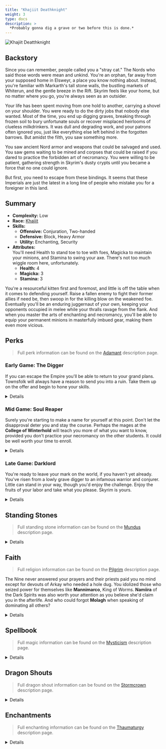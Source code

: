 ```yaml
---
title: "Khajiit Deathknight"
weight: 3
type: docs
description: >
  *Probably gonna dig a grave or two before this is done.*
---
```


![Khajiit Deatthknight](/Pictures/sss/builds/khajiit-deathknight.png)

## Backstory

Since you can remember, people called you a "stray cat." The Nords who said those words were mean and unkind. You're an orphan, far away from your supposed home in Elsweyr, a place you know nothing about. Instead, you're familiar with Markarth's tall stone walls, the bustling markets of Whiterun, and the gentle breeze in the Rift. Skyrim feels like your home, but no matter where you go, you're always seen as an outsider.

Your life has been spent moving from one hold to another, carrying a shovel on your shoulder. You were ready to do the dirty jobs that nobody else wanted. Most of the time, you end up digging graves, breaking through frozen soil to bury unfortunate souls or recover misplaced heirlooms of clueless milkdrinkers. It was dull and degrading work, and your patrons often ignored you, just like everything else left behind in the forgotten barrows. But amidst the filth, you saw something more.

You saw ancient Nord armor and weapons that could be salvaged and used. You saw gems waiting to be mined and corpses that could be raised if you dared to practice the forbidden art of necromancy. You were willing to be patient, gathering strength in Skyrim's dusty crypts until you became a force that no one could ignore.

But first, you need to escape from these bindings. It seems that these Imperials are just the latest in a long line of people who mistake you for a foreigner in this land.


## Summary

* **Complexity:** Low
* **Race:** [Khajiit](## "Major Skill: Hand to Hand
Minor Skills: Alchemy, Archery, Light Armor, Security, Sneak
Lunar Blessing: You spend 20% less Stamina while power attacking or drawing a bow, and 50% less Stamina while sprinting (or sneaking).
Night Eye: Improves the caster’s night vision for 60 seconds.")
* **Skills:**
  * **Offensive:** Conjuration, Two-handed  
  * **Defensive:** Block, Heavy Armor  
  * **Utility:** Enchanting, Security
* **Attributes:**  
You'll need Health to stand toe to toe with foes, Magicka to maintain your minions, and Stamina to swing your axe. There's not too much wiggle room here, unfortunately.
  * **Health:** 4
  * **Magicka:** 3
  * **Stamina:** 3

You're a resourceful kitten first and foremost, and little is off the table when it comes to defending yourself. Raise a fallen enemy to fight their former allies if need be, then swoop in for the killing blow on the weakened foe. Eventually you'll be an enduring juggernaut of your own, keeping your opponents occupied in melee while your thralls ravage from the flank. And when you master the arts of enchanting and necromancy, you'll be able to equip your permanent minions in masterfully imbued gear, making them even more vicious. 

## Perks

> Full perk information can be found on the [Adamant](https://www.nexusmods.com/skyrimspecialedition/mods/30191) description page.

### Early Game: The Digger

If you can escape the Empire you'll be able to return to your grand plans. Townsfolk will always have a reason to send you into a ruin. Take them up on the offer and begin to hone your skills.

<details>

#### Block

*A well timed block will be the difference between raising the dead and joining them.*

* **Gladiator 1 (10):** Blocking is 25% more effective.
 
#### Conjuration

*Always be on the lookout for a corpse to call to your aid.*

* **Summoner 1 (10):** Conjuration spells cost 25 less Magicka.
* **Undead Servant 1 (20):** Reanimated zombies last five times longer. 
* **False Life 1 (30):** Reanimated zombies move 25% faster. 
 
#### Heavy Armor

*Nordic ruins are full of heavy armor for the taking. Grab a set and keep yourself safe.*

* **Defender 1 (10):** Heavy armor is 25% more effective.
* **Conditioning 1 (20):** You gain 50% Health Regeneration when wearing a heavy armor chest piece.
* **Juggernaut 1 (30):** You receive a 25% bonus to armor rating when wearing a heavy armor chest piece.
 
#### Security

*The best loot will often be behind a rusted lock. You'll have to master opening them to access riches.*

* **Collector 1 (10):** You are 25% better at lockpicking and pickpocketing.
 
#### Two-handed

*What's better than an axe? A bigger axe, you've always thought.*

* **Champion 1 (10):** Two-handed weapons do 25% more damage.
* **Rip and Tear 1 (20):** Battleaxes deal damage over time.
* **Warrior's Stance 1 (30):** Power attacks with Two-handed weapons deal 25% extra damage and have a chance to decapitate your enemies.


</details>

### Mid Game: Soul Reaper

Surely you're starting to make a name for yourself at this point. Don't let the disapproval deter you and stay the course. Perhaps the mages at the **College of Winterhold** will teach you more of what you want to know, provided you don't practice your necromancy on the other students. It could be well worth your time to enroll.

<details>

#### Block

*Bashing with your axe can be considered as another attack in your repertoire.*

* **Deadly Bash 1 (20):** Bashing does five times more damage.
* **Defensive Maneuvers (30):** Blocking no longer slows your movement.
* **Stunning Strike (40):** Bashes also deals damage to Magicka and Stamina.
* **Gladiator 2 (50):** Blocking is 50% more effective.
 
#### Conjuration

*Your minions are more capable, and eventually... reusable.*

* **Cultist 1 (30)** Daedric shrines are twice as strong.
* **Corpse Preparation (40):** Reanimated zombies no longer disintegrate when they die.
* **Summoner 2 (50):** Conjuration spells cost 50% less Magicka.
* **Necropotence 1 (60):** Reanimated zombies regenerate Magicka and Stamina over time.
 
#### Enchanting

*Souls are among the things you've collected on your adventures. Let's not put those to waste either.*

* **Artificer 1 (10):** New enchantments are 25% stronger.
* **Jewelry Enchanter (30):** New enchantments on jewelry are 25% stronger.
 
#### Heavy Armor

*You should be very comfortable in your armor at this point. It won't slow you down and will keep you in tip top health.*

* **Unstoppable (40):** Your Armor weighs nothing and doesn’t slow you down when wearing a heavy armor chest piece.
* **Defender 2 (50):** Heavy armor is 50% more effective. 
* **Conditioning 2 (60):** You gain 100% Health Regeneration when wearing a heavy armor chest piece.
 
#### Security

*Your persistence and experience allows you to find things no one else can.*

* **Golden Touch (20):** You find more gold when opening chests and picking pockets.
* **Locksmith (40):** Your lockpicks start closer to the opening position.
 
#### Speech

*You'll need to sell off your large dungeon hauls, and a little small talk with the merchants will go a long way.*

* **Merchant 1 (10):** You receive 25% better prices.
* **Supply and Demand 1 (30):** Merchants have extra gold for bartering.
 
#### Two-handed

*If something stands in front of you, add it to your collection of corpses.*

* **Rend and Rake 1 (40):** Battleaxes deal three times as much damage over time.
* **Overpower (40):** Power attacks with Two-handed weapons deal 50% extra damage to targets who are power attacking, drawing a bow, or casting a spell. 
* **Champion 2 (50):** Two-handed weapons do 50% more damage.
* **Warrior's Stance 2 (60):** Power attacks with Two-handed weapons deal 50% extra damage and have a chance to decapitate your enemies.
* **Cleave (70):** Power attacks with two-handed weapons hit all targets in front of you.

</details>

### Late Game: Darklord

You're ready to leave your mark on the world, if you haven't yet already. You've risen from a lowly grave digger to an infamous warrior and conjurer. Little can stand in your way, though you'd enjoy the challenge. Enjoy the fruits of your labor and take what you please. Skyrim is yours.

<details>

#### Block

*Extra damage on your bash never hurt anyone. Unless, of course, they were your enemy.*

* **Deadly Bash 2 (80):** Bashing does ten times more damage.
 
#### Conjuration

*An extra minion is full of potential. Don't forget the Ritual Stone and the Necromancer's Amulet to have four thralls at your command.*

* **Cultist 2 (60):** Daedric shrines are twice as strong, and you receive additional bonuses when you pray at their shrines.
* **False Life 2 (70):** Reanimated zombies move 50% faster.
* **Undead Servant 2 (80):** Reanimated zombies last until killed.
* **Necropotence 2 (90):** Reanimated zombies regenerate Health, Magicka, and Stamina over time.
* **Doors of Oblivion (100):** You can summon or reanimate one additional minion.
 
#### Enchanting

*And for each of your thralls, provide them with the perfect gear to enable them to do what they do best.*

* **Armor Enchanter (40):** New enchantments on armor are 25% stronger.
* **Corpus Enchanter (60):** Health, Magicka, and Stamina enchantments are 25% stronger.
* **Elemental Enchanter (70):** Elemental enchantments are 25% stronger.
* **Insightful Enchanter (80):** Skill enchantments are 25% stronger.
* **Twin Secrets (100):** You can place two enchantments on a single item.
 
#### Heavy Armor

*Extra security in case something brings you to low health.*

* **Juggernaut 2 (70):** You receive a 50% bonus to armor rating when wearing a heavy armor chest piece.
* **Defiance (80):** You take 25% less damage when you fall below half Health while wearing a heavy armor chest piece.
 
#### Security

*Drizzle some icing on your loot cake. You'll be rich beyond your wildest dreams in no time.*

* **Collector 2 (50):** You are 50% better at lockpicking and pickpocketing. 
* **Dungeon Delver (60):** You find more rare loot in dungeons.
* **Treasure Hunter (90):** You have a chance to find valuable treasure in any chest.
 
#### Speech

*And you can sell water to a well, making your profits that much more lucrative.*

* **Merchant 2 (50):** You receive 50% better prices.
* **Supply and Demand 2 (60):** Merchants have even more extra gold for bartering.
 
#### Two-handed

*Your battle prowess with a battleaxe is downright terrifying.*

* **Rip and Tear 2 (70):** Battleaxes deal more damage over a longer time.
* **Massacre (80):** Power attacks with Two-handed weapons 50% extra damage to targets who fall below half Health.
* **Rend and Rake 2 (90):** Battleaxes deal five times as much damage over time.
* **Rampage (100):** Repeated power attacks against a single target with Two-handed weapons deal up to double damage.

</details>

## Standing Stones

> Full standing stone information can be found on the [Mundus](https://www.nexusmods.com/skyrimspecialedition/mods/33411) description page.

<details>

<img align="right" width="100" src="/Pictures/sss/builds/the-warrior.webp">

#### The Warrior (Guardian)

***Warborn:*** *Your Health is increased by 50, and blocking is 25% more effective.*

Starting out you'll have little to work with. Bolster your health and blocking so you'll be able to man the frontlines and live to see better days.

<img align="right" width="100" src="/Pictures/sss/builds/the-ritual.webp">

#### The Ritual

***Mother’s Sorrow:*** *You can summon or reanimate one additional minion, but your summoning and reanimation spells last half as long.*

Bodies are plentiful enough. Don't get attached to them and raise as many as you need to overpower your enemies. This trade is even more beneficial in the late game when your summons are more powerful and last even longer.

<img align="right" width="100" src="/Pictures/sss/builds/the-tower.webp">

#### The Tower

***Warden’s Wall:*** *Your Armor Rating is increased by 100, and you reflect 100% of incoming melee damage back at your attacker.*

Put your heavy armor to even more use by reflecting back the damage you invite. Tanking damage in lieu of your zombies keeps them alive longer, and keeping them alive means they put out more damage of their own. This choice can greatly boost your damage output if you can handle it.

</details>

## Faith

> Full religion information can be found on the [Pilgrim](https://www.nexusmods.com/skyrimspecialedition/mods/54099) description page.

The Nine never answered your prayers and their priests paid you no mind except for devouts of Arkay who needed a hole dug. You idolized those who seized power for themselves like **Mannimarco**, King of Worms. **Namiira** of the Dark Spirits was also worth your attention as you believe she'd claim you in the afterlife. And who could forgot **Molagh** when speaking of dominating all others?

<details>

#### Mannimarco

*Your Conjuration spells cost 10/20% less. / You can reanimate one additional zombie, but when you do not control a reanimated zombie, your Armor Rating is reduced by 150 and your Magic Resistance is reduced by 25%.*

Mannimarco is an obvious choice for necromancers. The downside is barely a hurdle as you'll be able to find a corpse nearly anywhere if not make one quickly enough. Just take care not to encounter any dragons unaccompanied.

#### Molag Bal

*You have 25/50 extra Magicka. / You cannot regenerate Magicka in combat, but you absorb 20 points of Magicka per second from nearby enemies.*

You're someone who loves to take what's other's and put it to use. Molagh helps you do that with Magicka. The downside puts a damper on your ability to raise corpses if you're unable to drain enough from your enemies.

#### Namira

*Your Health is increased by 25/50. / When you feed on a corpse, your Health regenerates twice as fast. When you have not fed, you cannot regenerate Health.*

Namiira can be a darker turn for the build by adding another layer of usefulness to corpses. Extra Health is always useful on the frontlines and turning the corpses you can't raise into a tremendous source of healing makes you even more durable.

</details>

## Spellbook

> Full magic information can be found on the [Mysticism](https://www.nexusmods.com/skyrimspecialedition/mods/27839) description page.

<details>

<img align="right" width="100" height="100" src="/Pictures/sss/builds/skill-conjuration.webp">

### Conjuration

Conjuration is the glue between your martial abilities and your enchanting studies. Without it you'll have no one watching your back and no reliable way to fill your soul gems. With it, well, you're a force to be reckoned with.

* **Soul Trap (Novice+):** *If a target dies within 60 seconds, fills a soul gem.*  
  You'll need soul gems for enchanting and this is a solid way of obtaining the.

* **Raise Zombie (Novice+):** *Reanimates a corpse up to level 5 for 120 seconds.*  
  You may be tempted to summon something to do your bidding but using material that's already around is better for the environment.

* **Daedric Cure (Adept+):** *Restores 20 Health per second to nearby summoned creatures and reanimated zombies.*  
  Especially potent if you went the Mannimarco route, this will keep your horde moving in top condition.

</details>

## Dragon Shouts

> Full dragon shout information can be found on the [Stormcrown](https://www.nexusmods.com/skyrimspecialedition/mods/90659) description page.

<details>

#### Battle Fury
*Cooldown: 60/90/120 seconds*  

* **Raan:** *All nearby allies move and attack 10% faster for 60 seconds.*
* **Mir:** *All nearby allies move and attack 15% faster for 60 seconds.*
* **Shaan:** *All nearby allies move and attack 20% faster for 60 seconds.*
* **Meditation:** *Battle Fury increases the Armor Rating of all nearby allies by up to 150.*

Your minions count as allies and they tend to carry weapons. A 20% boost is nothing to sneeze at, especially with a 50% or better uptime. The meditation adds a substantial amount of armor to them all as well.

#### Soul Tear<sup>DG</sup>
*Cooldown: 120/150/180 seconds*

* **Rii:** *Deals 5 Magic damage per second for 10 seconds.*
* **Vaaz:** *Deals 7.5 Magic damage per second for 10 seconds. If the target dies, fills a soul gem.*
* **Zol:** *Deals 10 Magic damage per second for 10 seconds. If the target dies, fills a soul gem and reanimates their corpse.*
* **Meditation:** *Soul Tear deals extra damage over 10 seconds.*

Damages enemies, fills your soul gems, and can raise a corpse automatically for you with the 3rd word? Talk about efficiency! Don't hesitate to open up encounters with this one as you'll turn an enemy on their friends.

#### Summon Durnehviir<sup>DG</sup>
*Cooldown: 5/10/300 seconds*

* **Dur:** *No effect.*
* **Neh:** *No effect.*
* **Viir:** *Summons Durnehviir.*
  
Your whole schtick is using what you find and you found a dragon. Better yet, you found a dragon that can summon more allies to fight alongside you. Use this for the hard fights, just remember that Durnehviir counts towards your summon limit when you think of reanimating anything else.

</details>

## Enchantments

> Full enchanting information can be found on the [Thaumaturgy](https://www.nexusmods.com/skyrimspecialedition/mods/57138) description page.

<details>

#### Weapon

* **Soulbrand:** *Deals 3 Magic damage per second for 10 seconds. If the target dies, fills a soul gem.*
* **Damage Armor:** *Reduces enemy Armor Rating by 150 for 30 seconds.*
* **Paralyze:** *Living targets up to level 40 have a 25% chance to be paralyzed for 10 seconds.*

Automatically filling your soul gems will do wonders for your Enchanting experience. Otherwise, the offensive option is to remove the enemy's armor and the defensive would be crowd control via paralysis. *Fear* also works but you'll want to keep foes within cleave range.

#### Head

* **Fortify Power Attacks:** *You deal 25% more damage with power attacks.*
* **Fortify Block:** *You block 25% more damage.*
* **Reflect Damage:** *You reflect 50% of incoming melee damage back at your attacker.*

A 25% boost to a monstrous swing is a solid return on investment. Your other options include blocking damage or taking it to give back. You can't really go wrong with either choice though one requires you to actually block the incoming attacks.

#### Chest

* **Fortify Power Attacks:** *You deal 25% more damage with power attacks.*
* **Resist Magic:** *Your Magic Resistance is increased by 25%.*
* **Reflect Damage:** *You reflect 50% of incoming melee damage back at your attacker.*

With a great weapon your power attacks are frightening. Boosting them makes them even more so. Reflecting damage back at attackers is a tempting alternative, and you're sturdy enough to do it, but you could always be sturdier against mages. 

#### Gloves

* **Fortify Two-handed:** *You deal 25% extra damage with Two-handed weapons.*
* **Fortify Security:** *You are 25% better at lockpicking and pickpocketing.*
* **Resist [Element]:** *Your [Element] Resistance is increased by 50%.*

If you're having trouble with locks this is one way to help yourself. As returns on that enchantment diminish, consider switching to the solid damage option or boosting your elemental resistance.

#### Boots

* **Fortify Carry Weight:** *Your Carry Weight is increased by 50.*
* **Fortify Stamina:** *Your Stamina is increased by 50.*
* **Fortify Stamina Regeneration:** *Your Stamina Regeneration is increased by 50%.*

The perk build skipped over *Extra Pockets*, so this is a place where you can secure more carry weight for all the extra loot you find. If you don't need it, focusing on Stamina will allow you to power attack more frequently.

#### Necklace

* **Resist Disease:** *Your Disease Resistance is increased by 100%.*
* **Resist Magic:** *Your Magic Resistance is increased by 25%.*
* **Fortify Block:** *You block 25% more damage.*

This build expects to be on the frontlines taking plenty of hits. Unless you have something like *Namira's* additional blessing, that leaves you open to a lot of diseases. It's not a conventional choice but it will save you a lot of headaches.

#### Ring

* **Fortify Two-handed:** *You deal 25% extra damage with Two-handed weapons.*
* **Resist Magic:** *Your Magic Resistance is increased by 25%.*
* **Resist Disease:** *Your Disease Resistance is increased by 100%.*

If you don't have disease resistance elsewhere in the build, grab it. Otherwise, boost your main source of damage or bolster your magic defense.

</details>
